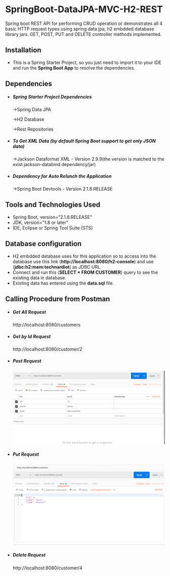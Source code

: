 # SpringBoot-DataJPA-MVC-H2-REST
 <p>Spring boot REST API for performing CRUD operation or demonstrates all 4 basic HTTP request types using spring data jpa, h2 embdded database library jars. GET, POST, PUT and DELETE controller methods implemented.</p>

<h2>Installation</h2> 
 <ul>
	<li>This is a Spring Starter Project, so you just need to import it to your IDE and run the <b>Spring Boot App</b> to resolve the dependencies.</li>
</ul>

<h2>Dependencies</h2>
	<ul>
		<li><h5>Spring Starter Project Dependencies</h5></li>
			<p>->Spring Data JPA</p>
      <p>->H2 Database</p>
      <p>->Rest Repositories</p>
	<li><h5>To Get XML Data (by default Spring Boot support to get only JSON data)</h5></li>
			<p>->Jackson Dataformat XML - Version 2.9.9(the version is matched to the exist jackson-databind dependency/jar)</p>
    <li><h5>Dependency for Auto Relunch the Application</h5></li>
			<p>->Spring Boot Devtools - Version 2.1.8.RELEASE</p>
	</ul>

<h2>Tools and Technologies Used</h2>
	<ul>
		<li>Spring Boot,    version="2.1.8.RELEASE"</li>
		<li>JDK,          version="1.8 or later"</li>
		<li>IDE,          Eclipse or Spring Tool Suite (STS)</li>
	</ul>
  
 <h2>Database configuration</h2> 
 <ul>
		<li>H2 embdded database uses for this application so to access into the database use this link (<b>http://localhost:8080/h2-console</b>) and use (<b>jdbc:h2:mem:technardiot</b>) as JDBC URL.</li>
		<li>Connect and run this (<b>SELECT * FROM CUSTOMER</b>) query to see the existing data in database.</li>
		<li>Existing data has entered using the <b>data.sql</b> file.</li>
 </ul>
 
 <h2>Calling Procedure from Postman</h2>
	<ul>
	<li><h5>Get All Request</h5></li>
			<p>http://localhost:8080/customers</p>
	<li><h5>Get by Id Request</h5></li>
			<p>http://localhost:8080/customer/2</p>
	<li><h5>Post Request</h5></li>
			<img src="https://github.com/provaakter/SpringBoot-DataJPA-MVC-H2-REST/blob/master/Image/Rest%20Api%20Post%20Request%20.jpg">
	<li><h5>Put Request</h5></li>
			<img src="https://github.com/provaakter/SpringBoot-DataJPA-MVC-H2-REST/blob/master/Image/Rest%20Api%20Put%20Request%20.jpg">
	<li><h5>Delete Request</h5></li>
			<p>http://localhost:8080/customer/4</p>
	</ul>
